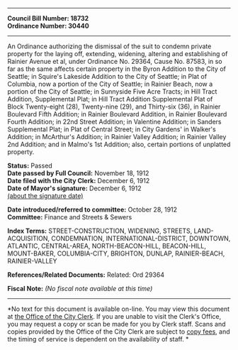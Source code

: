 * * * * *  
  
**Council Bill Number: [](#h0)[](#h2)18732**   
**Ordinance Number: 30440**  
  
* * * * *  
  
An Ordinance authorizing the dismissal of the suit to condemn private property for the laying off, extending, widening, altering and establishing of Rainier Avenue et al, under Ordinance No. 29364, Cause No. 87583, in so far as the same affects certain property in the Byron Addition to the City of Seattle; in Squire's Lakeside Addition to the City of Seattle; in Plat of Columbia, now a portion of the City of Seattle; in Rainier Beach, now a portion of the City of Seattle; in Sunnyside Five Acre Tracts; in Hill Tract Addition, Supplemental Plat; in Hill Tract Addition Supplemental Plat of Block Twenty-eight (28), Twenty-nine (29), and Thirty-six (36), in Rainier Boulevard Fifth Addition; in Rainier Boulevard Addition, in Rainier Boulevard Fourth Addition; in 22nd Street Addition; in Valentine Addition; in Sanders Supplemental Plat; in Plat of Central Street; in City Gardens' in Walker's Addition; in McArthur's Addition; in Rainier Valley Addition; in Rainier Valley 2nd Addition; and in Malmo's 1st Addition; also, certain portions of unplatted property.  
  
**Status:** Passed   
**Date passed by Full Council:** November 18, 1912   
**Date filed with the City Clerk:** December 6, 1912   
**Date of Mayor's signature:** December 6, 1912   
[(about the signature date)](/~public/approvaldate.htm)   
  
  
**Date introduced/referred to committee:** October 28, 1912   
**Committee:** Finance and Streets & Sewers   
  
**Index Terms:** STREET-CONSTRUCTION, WIDENING, STREETS, LAND-ACQUISITION, CONDEMNATION, INTERNATIONAL-DISTRICT, DOWNTOWN, ATLANTIC, CENTRAL-AREA, NORTH-BEACON-HILL, BEACON-HILL, MOUNT-BAKER, COLUMBIA-CITY, BRIGHTON, DUNLAP, RAINIER-BEACH, RAINIER-VALLEY  
  
**References/Related Documents:** Related: Ord 29364  
  
**Fiscal Note:** *(No fiscal note available at this time)*  
  
* * * * *  
  
*No text for this document is available on-line. You may view this document at [the Office of the City Clerk](http://www.seattle.gov/leg/clerk/contactUs.htm). If you are unable to visit the Clerk's Office, you may request a copy or scan be made for you by Clerk staff. Scans and copies provided by the Office of the City Clerk are subject to [copy fees](http://clerk.seattle.gov/~public/clerkfees.htm), and the timing of service is dependent on the availability of staff. *  
  
  
